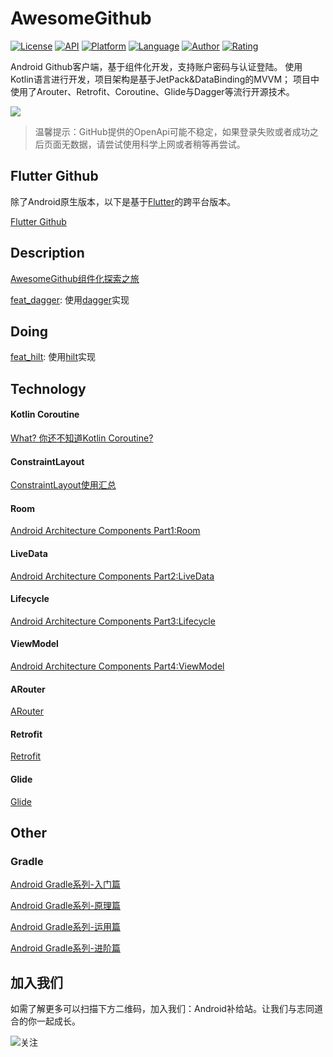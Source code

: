 # AwesomeGithub
[![License](https://img.shields.io/badge/license-Apache%202-green.svg)](https://www.apache.org/licenses/LICENSE-2.0)
[![API](https://img.shields.io/badge/API-21%2B-brightgreen.svg?style=flat)](https://android-arsenal.com/api?level=21)
[![Platform](https://img.shields.io/badge/platform-android-lightgrey.svg)](https://www.android.com/)
[![Language](https://img.shields.io/badge/language-kotlin-ff4081.svg)](https://kotlinlang.org/)
[![Author](https://img.shields.io/badge/Author-idisfkj-orange.svg)](https://idisfkj.github.io/archives/)
[![Rating](https://img.shields.io/chrome-web-store/stars/nimelepbpejjlbmoobocpfnjhihnpked.svg)]()

Android Github客户端，基于组件化开发，支持账户密码与认证登陆。
使用Kotlin语言进行开发，项目架构是基于JetPack&DataBinding的MVVM；
项目中使用了Arouter、Retrofit、Coroutine、Glide与Dagger等流行开源技术。

![](https://github.com/idisfkj/AwesomeGithub/raw/master/images/awesome_github.png)

> 温馨提示：GitHub提供的OpenApi可能不稳定，如果登录失败或者成功之后页面无数据，请尝试使用科学上网或者稍等再尝试。

## Flutter Github
除了Android原生版本，以下是基于[Flutter](https://flutter.dev/)的跨平台版本。

[Flutter Github](https://github.com/idisfkj/flutter_github)

## Description
[AwesomeGithub组件化探索之旅](https://mp.weixin.qq.com/s?__biz=MzIzNTc5NDY4Nw==&mid=2247484214&idx=1&sn=d37e21fd82fb77ccbccd292c3d52ccbe&chksm=e8e0faa6df9773b061e973c070dd72a7830e0afc8b21ba26d07718709b635e50f86a24719fb3&token=1496474879&lang=zh_CN#rd)

[feat_dagger](https://github.com/idisfkj/AwesomeGithub/tree/feat_dagger): 使用[dagger](https://github.com/google/dagger)实现

## Doing

[feat_hilt](https://github.com/idisfkj/AwesomeGithub/tree/feat_hilt): 使用[hilt](https://dagger.dev/hilt/)实现

## Technology

#### Kotlin Coroutine

[What? 你还不知道Kotlin Coroutine?](https://mp.weixin.qq.com/s?__biz=MzIzNTc5NDY4Nw==&mid=2247483860&idx=1&sn=d8a4441912d0d1eee189d97506bb4689&chksm=e8e0f844df977152652d69a3b4cc3cd1d1a148609f4295b6142e6d577156b76905e1cb6b95be&token=1091218095&lang=zh_CN#rd)

#### ConstraintLayout

[ConstraintLayout使用汇总](https://www.rousetime.com/2018/05/03/ConstraintLayout%E4%BD%BF%E7%94%A8%E6%B1%87%E6%80%BB/)

#### Room

[Android Architecture Components Part1:Room](https://www.rousetime.com/2018/06/07/Android-Architecture-Components-Part1-Room/)

#### LiveData

[Android Architecture Components Part2:LiveData](https://www.rousetime.com/2018/06/10/Android-Architecture-Components-Part2-LiveData/)

#### Lifecycle

[Android Architecture Components Part3:Lifecycle](https://www.rousetime.com/2018/06/14/Android-Architecture-Components-Part3-Lifecycle/)

#### ViewModel

[Android Architecture Components Part4:ViewModel](https://www.rousetime.com/2018/06/22/Android-Architecture-Components-Part4-ViewModel/)

#### ARouter

[ARouter](https://github.com/alibaba/ARouter)

#### Retrofit

[Retrofit](https://square.github.io/retrofit/)

#### Glide

[Glide](https://github.com/bumptech/glide)

## Other

### Gradle

[Android Gradle系列-入门篇](https://mp.weixin.qq.com/s?__biz=MzIzNTc5NDY4Nw==&mid=2247483821&idx=1&sn=dce064a98e8b3ba6ddf217db34bec7d7&chksm=e8e0f83ddf97712b21e615f128ea3b94bdc217c931e2d343974899c62662fdedbf2248e9cdfd&xtrack=1&scene=90&subscene=93&sessionid=1557203855&clicktime=1557203857&ascene=56&devicetype=android-26&version=27000439&nettype=WIFI&abtest_cookie=BAABAAoACwASABMABQBWmR4AvpkeANyZHgDimR4A8ZkeAAAA&lang=zh_CN&pass_ticket=wt8OMJkRRD0NTILVozc2eSNJAFDcycfjiw9mPbqW9dI6pFNc%2FrE3CTRiDR%2Bfx%2BLf&wx_header=1)

[Android Gradle系列-原理篇](https://mp.weixin.qq.com/s?__biz=MzIzNTc5NDY4Nw==&mid=2247483834&idx=1&sn=55264aaad1f018b55280beec93ed4cac&chksm=e8e0f82adf97713c5a43c67b67fbabd659578328a22a406c5a01bd69ccf550e88bf645b15457&token=2079168237&lang=zh_CN#rd)

[Android Gradle系列-运用篇](https://mp.weixin.qq.com/s?__biz=MzIzNTc5NDY4Nw==&mid=2247483840&idx=1&sn=f4392bba9a85d79d84e823f2b83aa668&chksm=e8e0f850df9771462447aec9c7275b70e576bd17f20c7eeb703116eb1c23fe534ad796996515&token=1041803379&lang=zh_CN#rd)

[Android Gradle系列-进阶篇](https://mp.weixin.qq.com/s?__biz=MzIzNTc5NDY4Nw==&mid=2247483845&idx=1&sn=6208df8f9a0394e11e86e180288b2048&chksm=e8e0f855df9771439ded464c26501d23ebf450fe90f0390cc0698e3fe431217b8b9e91927d27&token=330677494&lang=zh_CN#rd)

## 加入我们

如需了解更多可以扫描下方二维码，加入我们：Android补给站。让我们与志同道合的你一起成长。

![关注](https://github.com/idisfkj/android-api-analysis/raw/master/image/wx.jpg)


